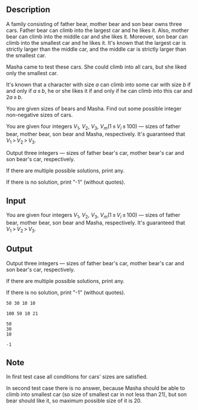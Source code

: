 ## Description

<div><p>A family consisting of father bear, mother bear and son bear owns three cars. Father bear can climb into the largest car and he likes it. Also, mother bear can climb into the middle car and she likes it. Moreover, son bear can climb into the smallest car and he likes it. It's known that the largest car is strictly larger than the middle car, and the middle car is strictly larger than the smallest car. </p><p>Masha came to test these cars. She could climb into all cars, but she liked only the smallest car. </p><p>It's known that a character with size <span class="tex-span"><i>a</i></span> can climb into some car with size <span class="tex-span"><i>b</i></span> if and only if <span class="tex-span"><i>a</i> ≤ <i>b</i></span>, he or she likes it if and only if he can climb into this car and <span class="tex-span">2<i>a</i> ≥ <i>b</i></span>.</p><p>You are given sizes of bears and Masha. Find out some possible integer non-negative sizes of cars.</p></div><div class="input-specification"><p>You are given four integers <span class="tex-span"><i>V</i><sub class="lower-index">1</sub></span>, <span class="tex-span"><i>V</i><sub class="lower-index">2</sub></span>, <span class="tex-span"><i>V</i><sub class="lower-index">3</sub></span>, <span class="tex-span"><i>V</i><sub class="lower-index"><i>m</i></sub></span>(<span class="tex-span">1 ≤ <i>V</i><sub class="lower-index"><i>i</i></sub> ≤ 100</span>)&nbsp;— sizes of father bear, mother bear, son bear and Masha, respectively. It's guaranteed that <span class="tex-span"><i>V</i><sub class="lower-index">1</sub> &gt; <i>V</i><sub class="lower-index">2</sub> &gt; <i>V</i><sub class="lower-index">3</sub></span>.</p></div><div class="output-specification"><p>Output three integers&nbsp;— sizes of father bear's car, mother bear's car and son bear's car, respectively.</p><p>If there are multiple possible solutions, print any.</p><p>If there is no solution, print "<span class="tex-font-style-tt">-1</span>" (without quotes).</p></div>

## Input

<p>You are given four integers <span class="tex-span"><i>V</i><sub class="lower-index">1</sub></span>, <span class="tex-span"><i>V</i><sub class="lower-index">2</sub></span>, <span class="tex-span"><i>V</i><sub class="lower-index">3</sub></span>, <span class="tex-span"><i>V</i><sub class="lower-index"><i>m</i></sub></span>(<span class="tex-span">1 ≤ <i>V</i><sub class="lower-index"><i>i</i></sub> ≤ 100</span>)&nbsp;— sizes of father bear, mother bear, son bear and Masha, respectively. It's guaranteed that <span class="tex-span"><i>V</i><sub class="lower-index">1</sub> &gt; <i>V</i><sub class="lower-index">2</sub> &gt; <i>V</i><sub class="lower-index">3</sub></span>.</p>

## Output

<p>Output three integers&nbsp;— sizes of father bear's car, mother bear's car and son bear's car, respectively.</p><p>If there are multiple possible solutions, print any.</p><p>If there is no solution, print "<span class="tex-font-style-tt">-1</span>" (without quotes).</p>





```input1
50 30 10 10

```




```input2
100 50 10 21

```




```output1
50
30
10

```




```output2
-1

```



## Note

<p>In first test case all conditions for cars' sizes are satisfied.</p><p>In second test case there is no answer, because Masha should be able to climb into smallest car (so size of smallest car in not less than 21), but son bear should like it, so maximum possible size of it is 20.</p>
